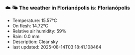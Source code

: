 ### ☁️ 🌤️  The weather in Florianópolis is: Florianópolis

- Temperature: 15.57°C
- On flesh: 14.72°C
- Relative air humidity: 59%
- Rain: 0.0 mm
- Description: Clear sky
- last updated: 2025-08-14T03:18:41.108464
